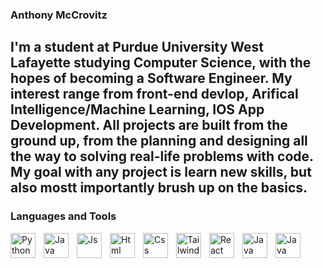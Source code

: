 ### Anthony McCrovitz

I'm a student at Purdue University West Lafayette studying Computer Science, with the hopes of becoming a Software Engineer. My interest range from front-end devlop, Arifical Intelligence/Machine Learning, IOS App Development. All projects are built from the ground up, from the planning and designing all the way to solving real-life problems with code. My goal with any project is learn new skills, but also mostt importantly brush up on the basics.
---

### Languages and Tools 

<img align="left" alt="Python" width="40px" style="padding-right:10px;" src="https://cdn.jsdelivr.net/gh/devicons/devicon/icons/python/python-original.svg" />
<img align="left" alt="Java" width="40px" style="padding-right:10px;" src="https://cdn.jsdelivr.net/gh/devicons/devicon/icons/java/java-original.svg" />
<img align="left" alt="Js" width="40px" style="padding-right:10px;" src="(https://cdn.jsdelivr.net/gh/devicons/devicon/icons/javascript/javascript-original.svg)" />
<img align="left" alt="Html" width="40px" style="padding-right:10px;" src="(https://cdn.jsdelivr.net/gh/devicons/devicon/icons/html5/html5-original.svg)" />
<img align="left" alt="Css" width="40px" style="padding-right:10px;" src="(https://cdn.jsdelivr.net/gh/devicons/devicon/icons/css3/css3-original.svg)" />
<img align="left" alt="Tailwind" width="40px" style="padding-right:10px;" src="https://cdn.jsdelivr.net/gh/devicons/devicon/icons/tailwindcss/tailwindcss-original-wordmark.svg" />
<img align="left" alt="React" width="40px" style="padding-right:10px;" src="https://cdn.jsdelivr.net/gh/devicons/devicon/icons/react/react-original.svg" />
<img align="left" alt="Java" width="40px" style="padding-right:10px;" src="https://cdn.jsdelivr.net/gh/devicons/devicon/icons/git/git-original.svg" />
<img align="left" alt="Java" width="40px" style="padding-right:10px;" src="(https://cdn.jsdelivr.net/gh/devicons/devicon/icons/github/github-original.svg)" />
